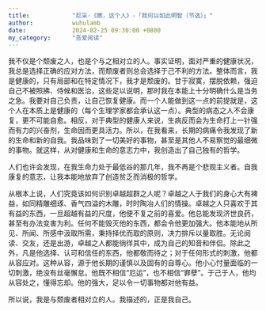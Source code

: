 ```yaml
---
title:            "尼采-《瞧，这个人》-「我何以如此明智（节选）」"
author:           wuhulamb
date:             2024-02-25 09:30:00 +0800
my_category:      "吾爱阅读"
---
```


我不仅是个颓废之人，也是个与之相对立的人。事实证明，面对严重的健康状况，我总是选择正确的应对方法，而颓废者则总会选择于己不利的方法。整体而言，我是健康的，只有局部和在特定情况下，我才是颓废的。甘于寂寞，摆脱依赖，强迫自己不被照拂、侍候和医治，这些足以说明，那时我在本能上十分明确什么是当务之急。我要对自己负责，让自己恢复健康。而一个人能做到这一点的前提就是，这个人在本质上是健康的（每个生理学家都会承认这一点）。典型的病态之人不会康复，更不可能自愈。相反，对于典型的健康人来说，生病反而会为生命打上一针强而有力的兴奋剂，生命因而更具活力。所以，在我看来，长期的病痛令我发现了新的生命和新的自我。我品味到了一切美好的事物，甚至是其他人不易察觉的最细微的事物。就这样，从对健康和生命的意志力中，我创造出了自己独有的哲学。

人们也许会发现，在我生命力处于最低谷的那几年，我不再是个悲观主义者。自我康复的意志，让我本能地放弃了创造贫乏而消极的哲学。

从根本上说，人们究竟该如何识别卓越超群之人呢？卓越之人于我们的身心大有裨益，如同精雕细琢、香气四溢的木雕，时时陶冶人们的情操。卓越之人只喜欢于其有益的东西，一旦超越有益的尺度，他便不复之前的喜爱。他总能发现济世良药，甚至有办法变害为利。任何不能毁灭他的东西，都会令他更加强大。他本能地从所见、所闻、所感中汲取所需，秉持择优而取的原则，决力排斥以量取胜。无论阅读、交友，还是出游，卓越之人都能徜徉其中，成为自己的知音和伴侣。除此之外，凡是他选择、认可和信任的东西，他都敬而待之；对于任何形式的刺激，他都从容应对。这种从容，源于他长期的谨慎以及固有的自尊心。他小心忖量面临的一切刺激，绝没有丝毫懈怠。他既不相信“厄运”，也不相信“罪孽”。于己于人，他均从容处之，懂得忘却。他的强大，足以令一切事物都对他有益。

所以说，我是与颓废者相对立的人。我描述的，正是我自己。
